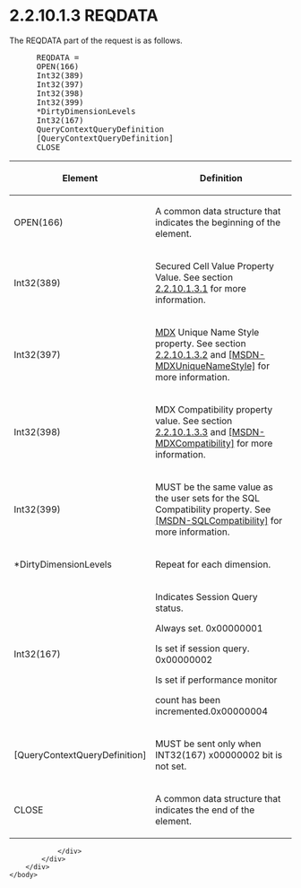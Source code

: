 <html dir="LTR" xmlns:mshelp="http://msdn.microsoft.com/mshelp" xmlns:ddue="http://ddue.schemas.microsoft.com/authoring/2003/5" xmlns:xlink="http://www.w3.org/1999/xlink" xmlns:tool="http://www.microsoft.com/tooltip">
    <head>
        <meta http-equiv="Content-Type" content="text/html; CHARSET=utf-8"></meta>
        <meta name="save" content="history"></meta>
        <title>2.2.10.1.3 REQDATA</title>
        <xml>
            <mshelp:toctitle title="2.2.10.1.3 REQDATA"></mshelp:toctitle>
            <mshelp:rltitle title="[MS-SSAS8]: REQDATA"></mshelp:rltitle>
            <mshelp:keyword index="A" term="e674b849-3e21-4b0c-87e6-064c139ffd04"></mshelp:keyword>
            <mshelp:attr name="DCSext.ContentType" value="open specification"></mshelp:attr>
            <mshelp:attr name="AssetID" value="e674b849-3e21-4b0c-87e6-064c139ffd04"></mshelp:attr>
            <mshelp:attr name="TopicType" value="kbRef"></mshelp:attr>
            <mshelp:attr name="DCSext.Title" value="[MS-SSAS8]: REQDATA" />
        </xml>
    </head>
    <body>
        <div id="header">
            <h1 class="heading">2.2.10.1.3 REQDATA</h1>
        </div>
        <div id="mainSection">
            <div id="mainBody">
                <div id="allHistory" class="saveHistory"></div>
                <div id="sectionSection0" class="section" name="collapseableSection">
                    

<p>The REQDATA part of the request is as follows.            </p>

<dl>
<dd>
<div><pre> REQDATA = 
 OPEN(166)
 Int32(389)                           
 Int32(397)
 Int32(398)
 Int32(399) 
 *DirtyDimensionLevels
 Int32(167)
 QueryContextQueryDefinition
 [QueryContextQueryDefinition]  
 CLOSE
</pre></div>
</dd></dl>

<table>
 <thead>
  <tr>
   <th>
   <p>Element</p>
   </th>
   <th>
   <p>Definition</p>
   </th>
  </tr>
 </thead>
 <tr>
  <td>
  <p>OPEN(166)</p>
  </td>
  <td>
  <p>A common data structure that indicates the beginning
  of the element.</p>
  </td>
 </tr>
 <tr>
  <td>
  <p>Int32(389)</p>
  </td>
  <td>
  <p>Secured Cell Value Property Value. See section <a href="23500cb0-4135-4b87-b730-520861ba4c80.htm">2.2.10.1.3.1</a> for more
  information.</p>
  </td>
 </tr>
 <tr>
  <td>
  <p>Int32(397)</p>
  </td>
  <td>
  <p><a href="c527450b-f5bd-424b-8c98-ba6365288f35.htm#gt_9b631ff5-dc89-45f0-a1c2-db6981e4804f">MDX</a>
  Unique Name Style property. See section <a href="bdc2df02-befb-4b1d-b5b7-9bb7b6d787f9.htm">2.2.10.1.3.2</a> and <a href="https://go.microsoft.com/fwlink/?linkid=864708">[MSDN-MDXUniqueNameStyle]</a>
  for more information.</p>
  </td>
 </tr>
 <tr>
  <td>
  <p>Int32(398)</p>
  </td>
  <td>
  <p>MDX Compatibility property value. See section <a href="d3c296dd-3e61-47bd-b63a-03ad7dc4542a.htm">2.2.10.1.3.3</a> and <a href="https://go.microsoft.com/fwlink/?linkid=864707">[MSDN-MDXCompatibility]</a>
  for more information.</p>
  </td>
 </tr>
 <tr>
  <td>
  <p>Int32(399)</p>
  </td>
  <td>
  <p>MUST be the same value as the user sets for the SQL
  Compatibility property. See <a href="https://go.microsoft.com/fwlink/?linkid=864711">[MSDN-SQLCompatibility]</a>
  for more information.</p>
  </td>
 </tr>
 <tr>
  <td>
  <p>*DirtyDimensionLevels</p>
  </td>
  <td>
  <p>Repeat for each dimension.</p>
  </td>
 </tr>
 <tr>
  <td>
  <p>Int32(167)</p>
  </td>
  <td>
  <p>Indicates Session Query status.</p>
  <p>Always set. 0x00000001</p>
  <p>Is set if session query. 0x00000002</p>
  <p>Is set if performance monitor</p>
  <p>count has been incremented.0x00000004</p>
  </td>
 </tr>
 <tr>
  <td>
  <p>[QueryContextQueryDefinition]</p>
  </td>
  <td>
  <p>MUST be sent only when INT32(167) x00000002 bit is not
  set.</p>
  </td>
 </tr>
 <tr>
  <td>
  <p>CLOSE</p>
  </td>
  <td>
  <p>A common data structure that indicates the end of the
  element.</p>
  </td>
 </tr>
</table>

<p> </p>


                </div>
            </div>
        </div>
    </body>
</html>